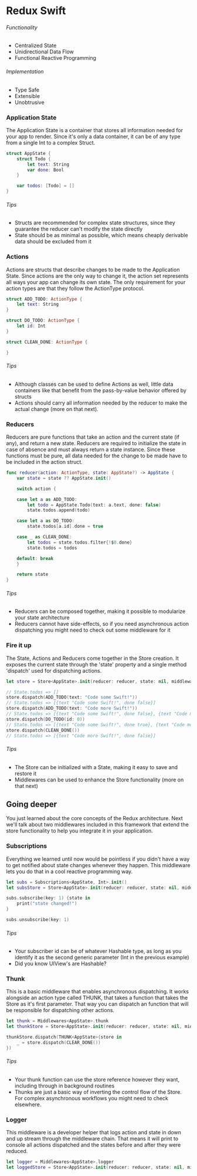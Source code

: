 # Redux Swift

###### Functionality
- Centralized State
- Unidirectional Data Flow
- Functional Reactive Programming

###### Implementation
- Type Safe
- Extensible
- Unobtrusive

### Application State
The Application State is a container that stores all information needed for your app to render.
Since it's only a data container, it can be of any type from a single Int to a complex Struct.

```swift
struct AppState {
    struct Todo {
        let text: String
        var done: Bool
    }

    var todos: [Todo] = []
}
```

###### Tips
- Structs are recommended for complex state structures, since they guarantee the reducer can't modify the state directly
- State should be as minimal as possible, which means cheaply derivable data should be excluded from it

### Actions
Actions are structs that describe changes to be made to the Application State.
Since actions are the only way to change it, the action set represents all ways your app can change its own state.
The only requirement for your action types are that they follow the ActionType protocol.

```swift
struct ADD_TODO: ActionType {
    let text: String
}

struct DO_TODO: ActionType {
    let id: Int
}

struct CLEAN_DONE: ActionType {

}
```

###### Tips
- Although classes can be used to define Actions as well, little data containers like that benefit from the pass-by-value behavior offered by structs
- Actions should carry all information needed by the reducer to make the actual change (more on that next).

### Reducers
Reducers are pure functions that take an action and the current state (if any), and return a new state.
Reducers are required to initialize the state in case of absence and must always return a state instance.
Since these functions must be pure, all data needed for the change to be made have to be included in the action struct.

```swift
func reducer(action: ActionType, state: AppState?) -> AppState {
    var state = state ?? AppState.init()

    switch action {

    case let a as ADD_TODO:
        let todo = AppState.Todo(text: a.text, done: false)
        state.todos.append(todo)

    case let a as DO_TODO:
        state.todos[a.id].done = true

    case _ as CLEAN_DONE:
        let todos = state.todos.filter{!$0.done}
        state.todos = todos

    default: break
    }

    return state
}
```

###### Tips
- Reducers can be composed together, making it possible to modularize your state architecture
- Reducers cannot have side-effects, so if you need asynchronous action dispatching you might need to check out some middleware for it

### Fire it up
The State, Actions and Reducers come together in the Store creation.
It exposes the current state through the 'state' property and a single method 'dispatch' used for dispatching actions.

```swift
let store = Store<AppState>.init(reducer: reducer, state: nil, middlewares: [])

// State.todos => []
store.dispatch(ADD_TODO(text: "Code some Swift!"))
// State.todos => [{text "Code some Swift!", done false}]
store.dispatch(ADD_TODO(text: "Code more Swift!"))
// State.todos => [{text "Code some Swift!", done false}, {text "Code more Swift!", done false}]
store.dispatch(DO_TODO(id: 0))
// State.todos => [{text "Code some Swift!", done true}, {text "Code more Swift!", done false}]
store.dispatch(CLEAN_DONE())
// State.todos => [{text "Code more Swift!", done false}]
```

###### Tips
- The Store can be initialized with a State, making it easy to save and restore it
- Middlewares can be used to enhance the Store functionality (more on that next)

## Going deeper

You just learned about the core concepts of the Redux architecture.
Next we'll talk about two middlewares included in this framework that extend the store functionality to help you integrate it in your application.

### Subscriptions
Everything we learned until now would be pointless if you didn't have a way to get notified about state changes whenever they happen.
This middleware lets you do that in a cool reactive programming way.

```swift
let subs = Subscriptions<AppState, Int>.init()
let subsStore = Store<AppState>.init(reducer: reducer, state: nil, middlewares: [subs.middleware])

subs.subscribe(key: 1) {state in
    print("state changed!")
}

subs.unsubscribe(key: 1)
```

###### Tips
- Your subscriber id can be of whatever Hashable type, as long as you identify it as the second generic parameter (Int in the previous example)
- Did you know UIView's are Hashable?

### Thunk
This is a basic middleware that enables asynchronous dispatching.
It works alongside an action type called THUNK, that takes a function that takes the Store as it's first parameter.
That way you can dispatch an function that will be responsible for dispatching other actions.

```swift
let thunk = Middlewares<AppState>.thunk
let thunkStore = Store<AppState>.init(reducer: reducer, state: nil, middlewares: [thunk])

thunkStore.dispatch(THUNK<AppState>{store in
    _ = store.dispatch(CLEAR_DONE())
})
```

###### Tips
- Your thunk function can use the store reference however they want, including through in background routines
- Thunks are just a basic way of inverting the control flow of the Store. For complex asynchronous workflows you might need to check elsewhere.

### Logger
This middleware is a developer helper that logs action and state in down and up stream through the middleware chain.
That means it will print to console all actions dispatched and the states before and after they were reduced.

```swift
let logger = Middlewares<AppState>.logger
let loggedStore = Store<AppState>.init(reducer: reducer, state: nil, middlewares: [logger])

```
